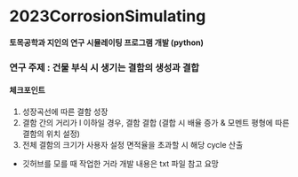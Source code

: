 # 2023CorrosionSimulating
#### 토목공학과 지인의 연구 시뮬레이팅 프로그램 개발 (python)
### 연구 주제 : 건물 부식 시 생기는 결함의 생성과 결합 
#### 체크포인트
1. 성장곡선에 따른 결함 성장
2. 결함 간의 거리가 l 이하일 경우, 결함 결합 (결합 시 배율 증가 & 모멘트 평형에 따른 결함의 위치 설정)
3. 전체 결함의 크기가 사용자 설정 면적율을 초과할 시 해당 cycle 산출

* 깃허브를 모를 때 작업한 거라 개발 내용은 txt 파일 참고 요망 
